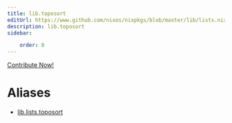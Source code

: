 ```yaml
---
title: lib.toposort
editUrl: https://www.github.com/nixos/nixpkgs/blob/master/lib/lists.nix#L722C14
description: lib.toposort
sidebar:

    order: 8
---
```


<a href="https://www.github.com/nixos/nixpkgs/blob/master/lib/lists.nix#L722C14">Contribute Now!</a>


# Aliases

- [lib.lists.toposort](./reference/lib/lists/lib-lists-toposort)


